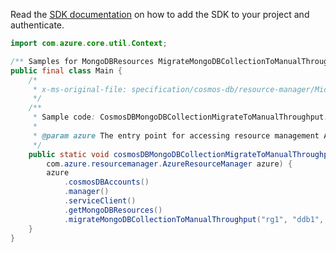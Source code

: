 Read the [SDK documentation](https://github.com/Azure/azure-sdk-for-java/blob/azure-resourcemanager_2.13.0/sdk/resourcemanager/azure-resourcemanager/README.md) on how to add the SDK to your project and authenticate.

```java
import com.azure.core.util.Context;

/** Samples for MongoDBResources MigrateMongoDBCollectionToManualThroughput. */
public final class Main {
    /*
     * x-ms-original-file: specification/cosmos-db/resource-manager/Microsoft.DocumentDB/stable/2021-10-15/examples/CosmosDBMongoDBCollectionMigrateToManualThroughput.json
     */
    /**
     * Sample code: CosmosDBMongoDBCollectionMigrateToManualThroughput.
     *
     * @param azure The entry point for accessing resource management APIs in Azure.
     */
    public static void cosmosDBMongoDBCollectionMigrateToManualThroughput(
        com.azure.resourcemanager.AzureResourceManager azure) {
        azure
            .cosmosDBAccounts()
            .manager()
            .serviceClient()
            .getMongoDBResources()
            .migrateMongoDBCollectionToManualThroughput("rg1", "ddb1", "databaseName", "collectionName", Context.NONE);
    }
}
```
